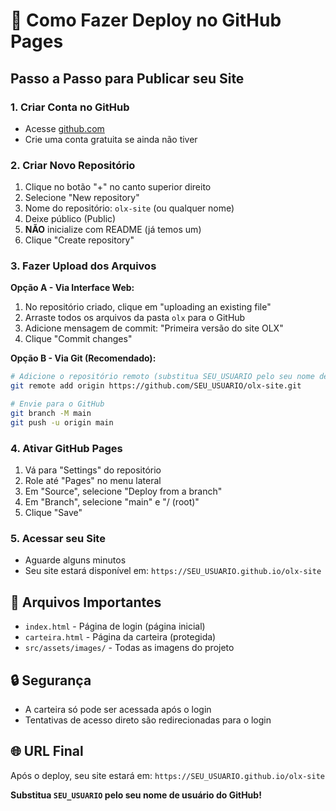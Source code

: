 # 🚀 Como Fazer Deploy no GitHub Pages

## Passo a Passo para Publicar seu Site

### 1. Criar Conta no GitHub
- Acesse [github.com](https://github.com)
- Crie uma conta gratuita se ainda não tiver

### 2. Criar Novo Repositório
1. Clique no botão "+" no canto superior direito
2. Selecione "New repository"
3. Nome do repositório: `olx-site` (ou qualquer nome)
4. Deixe público (Public)
5. **NÃO** inicialize com README (já temos um)
6. Clique "Create repository"

### 3. Fazer Upload dos Arquivos
**Opção A - Via Interface Web:**
1. No repositório criado, clique em "uploading an existing file"
2. Arraste todos os arquivos da pasta `olx` para o GitHub
3. Adicione mensagem de commit: "Primeira versão do site OLX"
4. Clique "Commit changes"

**Opção B - Via Git (Recomendado):**
```bash
# Adicione o repositório remoto (substitua SEU_USUARIO pelo seu nome de usuário)
git remote add origin https://github.com/SEU_USUARIO/olx-site.git

# Envie para o GitHub
git branch -M main
git push -u origin main
```

### 4. Ativar GitHub Pages
1. Vá para "Settings" do repositório
2. Role até "Pages" no menu lateral
3. Em "Source", selecione "Deploy from a branch"
4. Em "Branch", selecione "main" e "/ (root)"
5. Clique "Save"

### 5. Acessar seu Site
- Aguarde alguns minutos
- Seu site estará disponível em: `https://SEU_USUARIO.github.io/olx-site`

## 📁 Arquivos Importantes
- `index.html` - Página de login (página inicial)
- `carteira.html` - Página da carteira (protegida)
- `src/assets/images/` - Todas as imagens do projeto

## 🔒 Segurança
- A carteira só pode ser acessada após o login
- Tentativas de acesso direto são redirecionadas para o login

## 🌐 URL Final
Após o deploy, seu site estará em:
`https://SEU_USUARIO.github.io/olx-site`

**Substitua `SEU_USUARIO` pelo seu nome de usuário do GitHub!** 